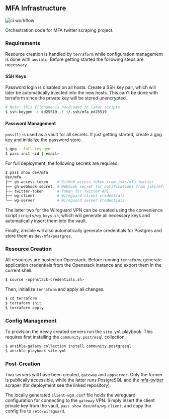 MFA Infrastructure
---

![ci workflow](https://github.com/jsks/mfa-infra/actions/workflows/lint.yml/badge.svg)

Orchestration code for MFA twitter scraping project.

### Requirements

Resource creation is handled by `terraform` while configuration
management is done with `ansible`. Before getting started the
following steps are necessary.

#### SSH Keys

Password login is disabled on all hosts. Create a SSH key pair, which
will later be automatically injected into the new hosts. This can't be
done with terraform since the private key will be stored unencrypted.

```sh
# Note: this filename is hardcoded in later scripts
$ ssh-keygen -t ed25519 -f ~/.ssh/mfa_ed25519
```

#### Password Management

`pass(1)` is used as a vault for all secrets. If just getting started,
create a gpg key and initialize the password store.

```sh
$ gpg --full-key-gen
$ pass init <id | email>
```

For full deployment, the following secrets are required:

```sh
$ pass show dev/mfa
dev/mfa
├── gh-access-token    # GitHub access token from jsks/mfa-twitter
├── gh-webhook-secret  # Webhook secret for notifications from jsks/mfa-twitter
├── twitter-token      # Token for Twitter API
├── wg-client          # Wireguard client credentials
└── wg-server          # Wireguard server credentials
```

The latter two for the Wireguard VPN can be created using the
convenience script `scripts/wg_keys.sh`, which will generate all
necessary keys and automatically insert them into the vault.

Finally, ansible will also automatically generate credentials for
Postgres and store them as `dev/mfa/postgres`.

### Resource Creation

All resources are hosted on Openstack. Before running `terraform`,
generate application credentials from the Openstack instance and
export them in the current shell.

```sh
$ source <openstack-credentials.sh>
```

Then, initialize `terraform` and apply all changes.

```sh
$ cd terraform
$ terraform init
$ terraform apply
```

### Config Management

To provision the newly created servers run the `site.yml`
playbook. This requires first installing the `community.postresql`
collection.

```sh
$ ansible-galaxy collection install community.postgresql
$ ansible-playbook site.yml
```

### Post-Creation

Two servers will have been created, `gateway` and `appserver`. Only
the former is publically accessible, while the latter runs PostgreSQL
and the [mfa-twitter](https://github.com/jsks/mfa-twitter) scraper
(for deployment see the linked repository).

The locally generated `client-wg0.conf` file holds the wireguard
configuration for connecting to the `gateway` VPN. Simply insert the
client private key from the vault, `pass show dev/mfa/wg-client`, and
copy the config file to `/etc/wireguard`.
